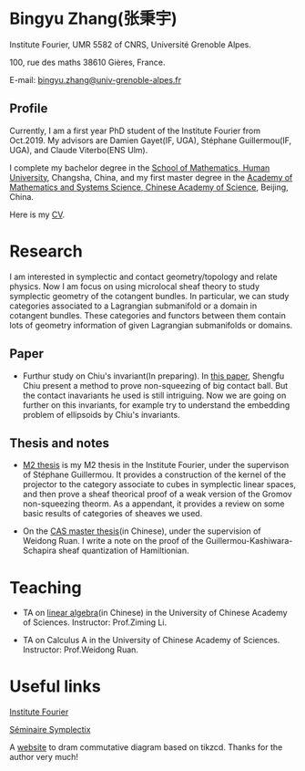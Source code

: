 # Bingyu Zhang(张秉宇)


Institute Fourier, UMR 5582 of CNRS, Université Grenoble Alpes. 

100, rue des maths 38610 Gières, France.  

E-mail: bingyu.zhang@univ-grenoble-alpes.fr


## Profile

Currently, I am a first year PhD student of the Institute Fourier from Oct.2019. My advisors are Damien Gayet(IF, UGA), Stéphane Guillermou(IF, UGA), and Claude Viterbo(ENS Ulm).

I complete my bachelor degree in the [School of Mathematics, Human University](http://math.hnu.edu.cn/), Changsha, China, and my first master degree in the [Academy of Mathematics and Systems Science, Chinese Academy of Science](http://www.math.ac.cn/), Beijing, China.

Here is my [CV](CV.pdf).

# Research

I am interested in symplectic and contact geometry/topology and relate physics.  Now I am focus on using microlocal sheaf theory to study symplectic geometry of the cotangent bundles. In particular, we can study categories associated to a Lagrangian submanifold or a domain in cotangent bundles. These categories and functors between them contain lots of geometry information of given Lagrangian submanifolds or domains.

## Paper

- Furthur study on Chiu's invariant(In preparing). In [this paper](https://arxiv.org/abs/1405.1178), Shengfu Chiu present a method to prove non-squeezing of big contact ball. But the contact inavariants he used is still intriguing. Now we are going on further on this invariants, for example try to understand the embedding problem of ellipsoids by Chiu's invariants.

## Thesis and notes

- [M2 thesis](M2_thesis.pdf) is my M2 thesis in the Institute Fourier, under the supervison of Stéphane Guillermou. It provides a construction of the kernel of the projector to the category associate to cubes in symplectic linear spaces, and then prove a sheaf theorical proof of a weak version of the Gromov non-squeezing theorm. As a appendant, it provides a review on some basic results of categories of sheaves we used.

- On the [CAS master thesis](CAS_Thesis.pdf)(in Chinese), under the supervision of Weidong Ruan. I write a note on the proof of the Guillermou-Kashiwara-Schapira sheaf quantization of Hamiltionian.

# Teaching

- TA on [linear algebra](http://www.mmrc.iss.ac.cn/~zmli/LinearAlgebra2017.html)(in Chinese) in the University of Chinese Academy of Sciences. Instructor: Prof.Ziming Li. 

- TA on Calculus A in the University of Chinese Academy of Sciences. Instructor: Prof.Weidong Ruan. 



# Useful links

[Institute Fourier](https://www-fourier.ujf-grenoble.fr/)

[Séminaire Symplectix](http://symplectix.blogspot.com/)

A [website](https://tikzcd.yichuanshen.de/) to dram commutative diagram based on tikzcd. Thanks for the author very much!

